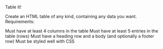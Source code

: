 Table it!

Create an HTML table of any kind, containing any data you want. Requirements:

Must have at least 4 columns in the table
Must have at least 5 entries in the table (rows)
Must have a heading row and a body (and optionally a footer row)
Must be styled well with CSS